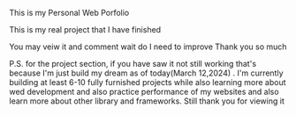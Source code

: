This is my Personal Web Porfolio

This is my real project that I have finished

You may veiw it and comment wait do I need to improve
Thank you so much

P.S. for the project section, if you have saw it not still working that's because I'm just build my dream as of today(March 12,2024) . I'm currently building at least 6-10 fully furnished projects
while also learning more about wed development and also practice performance of my websites and also learn more about other library and frameworks. Still thank you for viewing it
